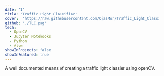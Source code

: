 ```yaml
---
date: '1'
title: 'Traffic Light Classifier'
cover:  'https://raw.githubusercontent.com/OjasMor/Traffic_Light_Classifier/main/images/all_lights.png'
github: './TLC.png'
tech:
  - OpenCV
  - Jupyter Notebooks
  - Python
  - Atom
showInProjects: false
showInFeatured: true
---
```


A well documented means of creating a traffic light classier using openCV.
